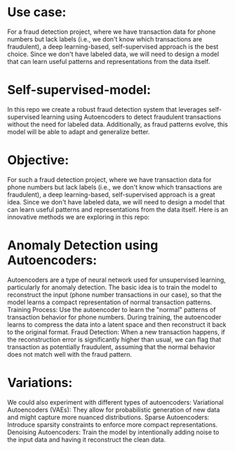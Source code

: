 # Use case:
For a fraud detection project, where we have transaction data for phone numbers but lack labels (i.e., we don't know which transactions are fraudulent), a deep learning-based, self-supervised approach is the best choice. Since we don't have labeled data, we will need to design a model that can learn useful patterns and representations from the data itself.

# Self-supervised-model:

In this repo we create a robust fraud detection system that leverages self-supervised learning using Autoencoders to detect fraudulent transactions without the need for labeled data. Additionally, as fraud patterns evolve, this model will be able to adapt and generalize better.

# Objective:

For such a fraud detection project, where we have transaction data for phone numbers but lack labels (i.e., we don't know which transactions are fraudulent), a deep learning-based, self-supervised approach is a great idea. Since we don't have labeled data, we will need to design a model that can learn useful patterns and representations from the data itself. Here is an innovative methods we are exploring in this repo:

# Anomaly Detection using Autoencoders:

Autoencoders are a type of neural network used for unsupervised learning, particularly for anomaly detection. The basic idea is to train the model to reconstruct the input (phone number transactions in our case), so that the model learns a compact representation of normal transaction patterns.
Training Process: Use the autoencoder to learn the "normal" patterns of transaction behavior for phone numbers. During training, the autoencoder learns to compress the data into a latent space and then reconstruct it back to the original format.
Fraud Detection: When a new transaction happens, if the reconstruction error is significantly higher than usual, we can flag that transaction as potentially fraudulent, assuming that the normal behavior does not match well with the fraud pattern.

# Variations: 

We could also experiment with different types of autoencoders:
Variational Autoencoders (VAEs): They allow for probabilistic generation of new data and might capture more nuanced distributions.
Sparse Autoencoders: Introduce sparsity constraints to enforce more compact representations.
Denoising Autoencoders: Train the model by intentionally adding noise to the input data and having it reconstruct the clean data.
